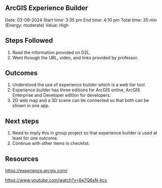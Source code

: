 ## ArcGIS Experience Builder

Date: 03-09-2024
Start time: 3:35 pm
End time: 4:10 pm
Total time: 35 min
(Energy: moderate)
Value: High

## Steps Followed

1. Read the information provided on D2L.
2. Went through the URL, video, and links provided by professor.

## Outcomes

1. Understood the use of experience builder which is a web tier tool.
2. Experience builder has three editions for ArcGIS online, ArcGIS Enterprise and Developer edition for developers. 
3. 2D web map and a 3D scene can be connected so that both can be shown in one app.

## Next steps

1. Need to imply this in group project so that experience builder is used at least for one outcome.
2. Continue with other items in checklist.

## Resources

https://experience.arcgis.com/

https://www.youtube.com/watch?v=6e7Q6sN-kcs




